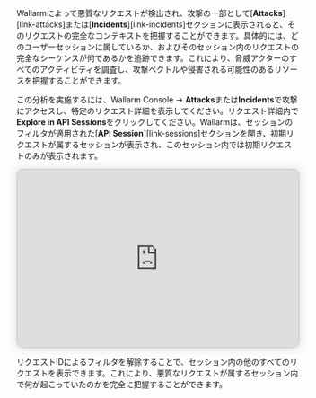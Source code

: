 Wallarmによって悪質なリクエストが検出され、攻撃の一部として[**Attacks**][link-attacks]または[**Incidents**][link-incidents]セクションに表示されると、そのリクエストの完全なコンテキストを把握することができます。具体的には、どのユーザーセッションに属しているか、およびそのセッション内のリクエストの完全なシーケンスが何であるかを追跡できます。これにより、脅威アクターのすべてのアクティビティを調査し、攻撃ベクトルや侵害される可能性のあるリソースを把握することができます。

この分析を実施するには、Wallarm Console → **Attacks**または**Incidents**で攻撃にアクセスし、特定のリクエスト詳細を表示してください。リクエスト詳細内で**Explore in API Sessions**をクリックしてください。Wallarmは、セッションのフィルタが適用された[**API Session**][link-sessions]セクションを開き、初期リクエストが属するセッションが表示され、このセッション内では初期リクエストのみが表示されます。

<div>
  <script async src="https://js.storylane.io/js/v2/storylane.js"></script>
  <div class="sl-embed" style="position:relative;padding-bottom:calc(58.36% + 25px);width:100%;height:0;transform:scale(1)">
    <iframe loading="lazy" class="sl-demo" src="https://wallarm.storylane.io/demo/psopwjk9vfas?embed=inline" name="sl-embed" allow="fullscreen" allowfullscreen style="position:absolute;top:0;left:0;width:100%!important;height:100%!important;border:1px solid rgba(63,95,172,0.35);box-shadow: 0px 0px 18px rgba(26, 19, 72, 0.15);border-radius:10px;box-sizing:border-box;"></iframe>
  </div>
</div>

リクエストIDによるフィルタを解除することで、セッション内の他のすべてのリクエストを表示できます。これにより、悪質なリクエストが属するセッション内で何が起こっていたのかを完全に把握することができます。